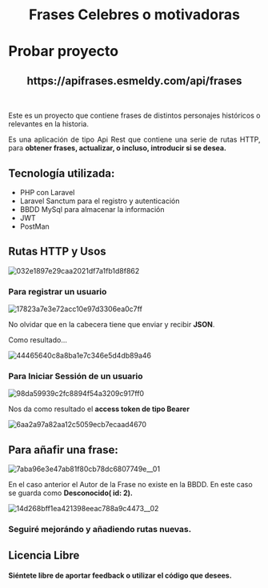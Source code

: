 <h1 align="center">Frases Celebres o motivadoras</h1>
<h1>Probar proyecto</h1>
<h2 align="center">
https://apifrases.esmeldy.com/api/frases
    <br>
</h2>
<br>

<span align="justify" >Este es un proyecto que contiene frases de distintos personajes históricos o relevantes en la historia.</span>
<p align="justify" >Es una aplicación de tipo Api Rest que contiene una serie de rutas HTTP, para <strong>obtener frases, actualizar, o incluso, introducir si se desea. </strong></p>

<h2>Tecnología utilizada: </h2>
 <ul>
     <li>PHP con Laravel</li>
     <li>Laravel Sanctum para el registro y autenticación</li>
     <li>BBDD MySql para almacenar la información</li>
     <li>JWT</li>
     <li>PostMan</li>
 </ul>
<h2>Rutas HTTP y Usos</h2>

![032e1897e29caa2021df7a1fb1d8f862](https://github.com/Esmeldy/Frases_Celebres/assets/67498436/7cfa6f98-75e1-4da2-891d-9b666260723e)

<h3>Para registrar un usuario</h3>

![17823a7e3e72acc10e97d3306ea0c7ff](https://github.com/Esmeldy/Frases_Celebres/assets/67498436/08a25dad-49f4-4fa3-9213-ba8bb4620013)

No olvidar que en la cabecera tiene que enviar y recibir **JSON**.

Como resultado...

![44465640c8a8ba1e7c346e5d4db89a46](https://github.com/Esmeldy/Frases_Celebres/assets/67498436/40dc0a02-428d-47f0-9d81-d9d8e0f00d45)


<h3>Para Iniciar Sessión de un usuario</h3>

![98da59939c2fc8894f54a3209c917ff0](https://github.com/Esmeldy/Frases_Celebres/assets/67498436/a1a32b5e-2996-432d-8061-87a27f8583bc)

Nos da como resultado el **access token de tipo Bearer**

![6aa2a97a82aa12c5059ecb7ecaad4670](https://github.com/Esmeldy/Frases_Celebres/assets/67498436/c31a5057-033c-4198-90c2-6f5c63ec4270)

<h2>Para añafir una frase:</h2>

![7aba96e3e47ab81f80cb78dc6807749e__01](https://github.com/Esmeldy/Frases_Celebres/assets/67498436/c6daad1a-2f67-4f9f-9209-c51d2b630ddd)

En el caso anterior el Autor de la Frase no existe en la BBDD. En este caso se guarda como **Desconocido( id: 2).**

![14d268bff1ea421398eeac788a9c4473__02](https://github.com/Esmeldy/Frases_Celebres/assets/67498436/0292e068-7534-487e-8c53-d8565cadccfc)

### Seguiré mejorándo y añadiendo rutas nuevas.


## Licencia Libre
#### Siéntete libre de aportar feedback o utilizar el código que desees.


